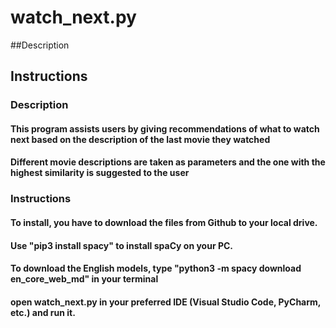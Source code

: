 # watch_next.py

##Description
## Instructions

### Description
#### This program assists users by giving recommendations of what to watch next based on the description of the last movie they watched
#### Different movie descriptions are taken as parameters and the one with the highest similarity is suggested to the user

### Instructions
#### To install, you have to download the files from Github to your local drive.
#### Use "pip3 install spacy" to install spaCy on your PC.
#### To download the English models, type "python3 -m spacy download en_core_web_md" in your terminal
#### open watch_next.py in your preferred IDE (Visual Studio Code, PyCharm, etc.) and run it.
